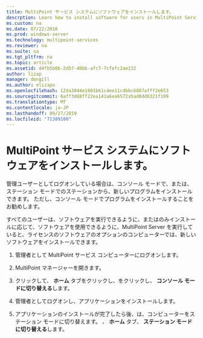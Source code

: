 ```yaml
---
title: MultiPoint サービス システムにソフトウェアをインストールします。
descrption: Learn how to install software for users in MultiPoint Services
ms.custom: na
ms.date: 07/22/2016
ms.prod: windows-server
ms.technology: multipoint-services
ms.reviewer: na
ms.suite: na
ms.tgt_pltfrm: na
ms.topic: article
ms.assetid: d4fb5b8b-2d57-40bb-afc7-7cfefc2ae232
author: lizap
manager: dongill
ms.author: elizapo
ms.openlocfilehash: 12da3044e1801b61c4ee11cdbbc6887afff2e653
ms.sourcegitcommit: 6aff3d88ff22ea141a6ea6572a5ad8dd6321f199
ms.translationtype: MT
ms.contentlocale: ja-JP
ms.lasthandoff: 09/27/2019
ms.locfileid: "71389100"
---
```

# <a name="install-software-on-your-multipoint-services-system"></a>MultiPoint サービス システムにソフトウェアをインストールします。
管理ユーザーとしてログオンしている場合は、コンソール モードで、または、ステーション モードでのステーションから、新しいプログラムをインストールできます。 ただし、コンソール モードでプログラムをインストールすることをお勧めします。  
  
すべてのユーザーは、ソフトウェアを実行できるように、またはのみインストールに応じて、ソフトウェアを使用できるように、MultiPoint Server を実行していると、ライセンスのソフトウェアのオプションのコンピューターでは、新しいソフトウェアをインストールできます。  
   
1.  管理者として MultiPoint サービス コンピューターにログオンします。  
  
2.  MultiPoint マネージャーを開きます。  
  
3.  クリックして、 **ホーム** タブをクリックし、をクリックし、 **コンソール モードに切り替える**します。  
  
4.  管理者としてログオンし、アプリケーションをインストールします。  
  
5.  アプリケーションのインストールが完了したら後、は、コンピューターをステーション モードに切り替えます。 、 **ホーム**  タブ、 **ステーション モードに切り替える**します。  